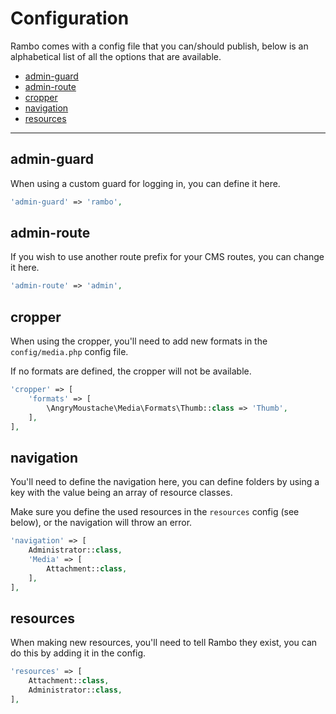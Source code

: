 # Configuration

Rambo comes with a config file that you can/should publish, below is an alphabetical list of all the options that are available.

- [admin-guard](#admin-guard)
- [admin-route](#admin-route)
- [cropper](#cropper)
- [navigation](#navigation)
- [resources](#resources)

---

<a name="admin-guard"></a>
## admin-guard

When using a custom guard for logging in, you can define it here.

```php
'admin-guard' => 'rambo',
```

<a name="admin-route"></a>
## admin-route

If you wish to use another route prefix for your CMS routes, you can change it here.

```php
'admin-route' => 'admin',
```

<a name="cropper"></a>
## cropper

When using the cropper, you'll need to add new formats in the `config/media.php` config file.

If no formats are defined, the cropper will not be available.

```php
'cropper' => [
    'formats' => [
        \AngryMoustache\Media\Formats\Thumb::class => 'Thumb',
    ],
],
```

<a name="navigation"></a>
## navigation

You'll need to define the navigation here, you can define folders by using a key with the value being an array of resource classes.

Make sure you define the used resources in the `resources` config (see below), or the navigation will throw an error.

```php
'navigation' => [
    Administrator::class,
    'Media' => [
        Attachment::class,
    ],
],
```

<a name="resources"></a>
## resources

When making new resources, you'll need to tell Rambo they exist, you can do this by adding it in the config.

```php
'resources' => [
    Attachment::class,
    Administrator::class,
],
```
